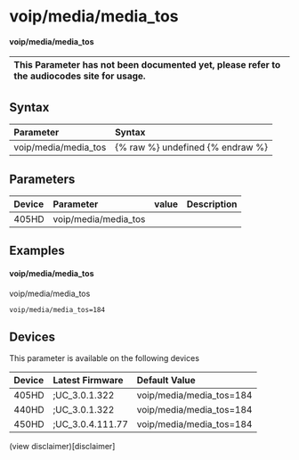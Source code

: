 ﻿---
description: voip/media/media_tos
search:
    keywords: ['voip','media','media_tos']
---

# voip/media/media_tos

#### voip/media/media_tos


| This Parameter has not been documented yet, please refer to the audiocodes site for usage.  |
| :--- |

## Syntax
| Parameter | Syntax |
| :--- | :--- |
|voip/media/media_tos | {% raw %} undefined {% endraw %} |

## Parameters
|Device|Parameter|value|Description|
|:---|:---|:---|:---|
| 405HD | voip/media/media_tos |  |  |

## Examples
#### voip/media/media_tos

voip/media/media_tos

```
voip/media/media_tos=184
```

## Devices
This parameter is available on the following devices

| Device | Latest Firmware | Default Value |
|:---|:---|:---|
| 405HD | ;UC_3.0.1.322 | voip/media/media_tos=184 
| 440HD | ;UC_3.0.1.322 | voip/media/media_tos=184 
| 450HD | ;UC_3.0.4.111.77 | voip/media/media_tos=184 

(view disclaimer)[disclaimer]
